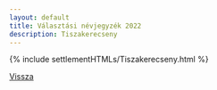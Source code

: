 ```yaml
---
layout: default
title: Választási névjegyzék 2022
description: Tiszakerecseny
---
```


{% include settlementHTMLs/Tiszakerecseny.html %}

[Vissza](../)